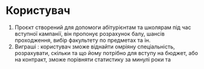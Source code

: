 # Користувач
1. Проєкт створений для допомоги абітурієнтам та школярам під час вступної кампанії, він пропонує розрахунок балу, шансів проходження, вибір факультету по предметах та ін.
2. Виграші : користувач зможе віднайти омріяну спеціальність, розрахувати, скільки та що йому потрібно для вступу на бюджет, або на контракт, зможе порівняти статистику за минулі роки та 